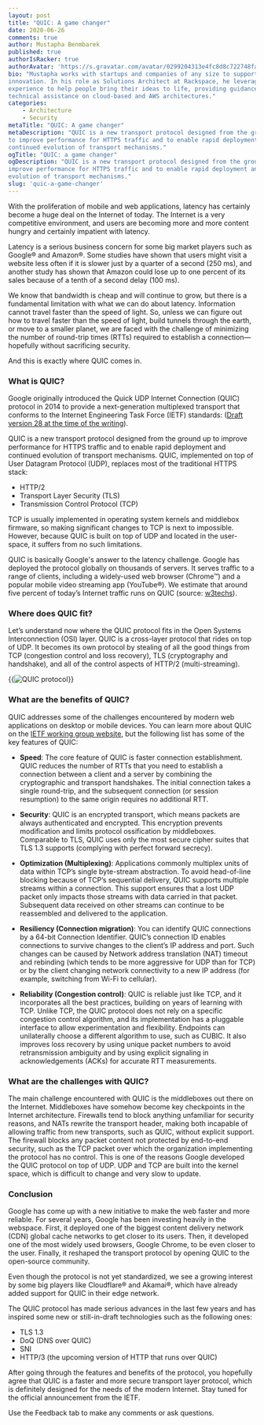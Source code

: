 ```yaml
---
layout: post
title: "QUIC: A game changer"
date: 2020-06-26
comments: true
author: Mustapha Benmbarek
published: true
authorIsRacker: true
authorAvatar: 'https://s.gravatar.com/avatar/0299204313e4fc8d8c722748fa21a6b2?s=80'
bio: "Mustapha works with startups and companies of any size to support their
innovation. In his role as Solutions Architect at Rackspace, he leverages his
experience to help people bring their ideas to life, providing guidance and
technical assistance on cloud-based and AWS architectures."
categories:
    - Architecture
    - Security
metaTitle: "QUIC: A game changer"
metaDescription: "QUIC is a new transport protocol designed from the ground up
to improve performance for HTTPS traffic and to enable rapid deployment and
continued evolution of transport mechanisms."
ogTitle: "QUIC: a game changer"
ogDescription: "QUIC is a new transport protocol designed from the ground up to
improve performance for HTTPS traffic and to enable rapid deployment and continued
evolution of transport mechanisms."
slug: 'quic-a-game-changer'
---
```


With the proliferation of mobile and web applications, latency has certainly
become a huge deal on the Internet of today. The Internet is a very
competitive environment, and users are becoming more and more content hungry
and certainly impatient with latency.

<!--more-->

Latency is a serious business concern for some big market players such as
Google&reg; and Amazon&reg;. Some studies have shown that users might visit a
website less often if it is slower just by a quarter of a second (250 ms), and
another study has shown that Amazon could lose up to one percent of its sales
because of a tenth of a second delay (100 ms).

We know that bandwidth is cheap and will continue to grow, but there is a
fundamental limitation with what we can do about latency. Information cannot
travel faster than the speed of light. So, unless we can figure out how to
travel faster than the speed of light, build tunnels through the earth, or move
to a smaller planet, we are faced with the challenge of minimizing the number
of round-trip times (RTTs) required to establish a connection&mdash;hopefully
without sacrificing security.

And this is exactly where QUIC comes in.

### What is QUIC?

Google originally introduced the Quick UDP Internet Connection (QUIC) protocol
in 2014 to provide a next-generation multiplexed transport that conforms to the
Internet Engineering Task Force (IETF) standards:
([Draft version 28 at the time of the writing](https://tools.ietf.org/html/draft-ietf-quic-transport-28)).

QUIC is a new transport protocol designed from the ground up to improve
performance for HTTPS traffic and to enable rapid deployment and continued
evolution of transport mechanisms. QUIC, implemented on top of User Datagram Protocol (UDP),
replaces most of the traditional HTTPS stack:

- HTTP/2
- Transport Layer Security (TLS)
- Transmission Control Protocol (TCP)

TCP is usually implemented in operating system kernels and middlebox firmware, so making
significant changes to TCP is next to impossible. However, because QUIC is built
on top of UDP and located in the user-space, it suffers from no such
limitations.

QUIC is basically Google's answer to the latency challenge. Google has deployed the
protocol globally on thousands of servers. It serves
traffic to a range of clients, including a widely-used web browser (Chrome&trade;)
and a popular mobile video streaming app (YouTube&reg;). We estimate that around
five percent of today’s Internet traffic runs on QUIC
(source: [w3techs](https://w3techs.com/technologies/details/ce-quic)).

### Where does QUIC fit?

Let’s understand now where the QUIC protocol fits in the Open Systems Interconnection (OSI) layer.
QUIC is a cross-layer protocol that rides on top of UDP. It becomes its own protocol by stealing of
all the good things from TCP (congestion control and loss recovery), TLS (cryptography and handshake),
and all of the control aspects of HTTP/2 (multi-streaming).

{{<image src="quic-protocol.png" alt="QUIC protocol" title="QUIC protocol">}}

### What are the benefits of QUIC?

QUIC addresses some of the challenges encountered by modern web applications on
desktop or mobile devices. You can learn more about QUIC on the
[IETF working group website](https://tools.ietf.org/html/draft-ietf-quic-transport-28),
but the following list has some of the key features of QUIC:

- **Speed**: The core feature of QUIC is faster connection establishment. QUIC
reduces the number of RTTs that you need to establish a connection between
a client and a server by combining the cryptographic and transport
handshakes. The initial connection takes a single round-trip, and the
subsequent connection (or session resumption) to the same origin requires
no additional RTT.

- **Security**: QUIC is an encrypted transport, which means packets are always
authenticated and encrypted. This encryption prevents modification and limits
protocol ossification by middleboxes. Comparable to TLS, QUIC uses only
the most secure cipher suites that TLS 1.3 supports (complying with
perfect forward secrecy).

- **Optimization (Multiplexing)**: Applications commonly multiplex units of data
within TCP’s single byte-stream abstraction. To avoid head-of-line blocking
because of TCP’s sequential delivery, QUIC supports multiple streams within a
connection. This support ensures that a lost UDP packet only impacts those streams with
data carried in that packet. Subsequent data received on other streams
can continue to be reassembled and delivered to the application.

- **Resiliency (Connection migration)**: You can identify QUIC connections by a 64-bit
Connection Identifier. QUIC’s connection ID enables connections to survive
changes to the client’s IP address and port. Such changes can be caused by Network address
translation (NAT) timeout and rebinding (which tends to be more aggressive for UDP than for TCP)
or by the client changing network connectivity to a new IP address
(for example, switching from Wi-Fi to cellular).

- **Reliability (Congestion control)**: QUIC is reliable just like TCP, and it
incorporates all the best practices, building on years of learning with
TCP. Unlike TCP, the QUIC protocol does not rely on a specific congestion
control algorithm, and its implementation has a pluggable interface to allow
experimentation and flexibility. Endpoints can unilaterally choose a different
algorithm to use, such as CUBIC. It also improves loss recovery by using
unique packet numbers to avoid retransmission ambiguity and by using explicit
signaling in acknowledgements (ACKs) for accurate RTT measurements.

### What are the challenges with QUIC?

The main challenge encountered with QUIC is the middleboxes out there on the
Internet. Middleboxes have somehow become key checkpoints in the
Internet architecture. Firewalls tend to block anything unfamiliar for
security reasons, and NATs rewrite the transport header, making both incapable of
allowing traffic from new transports, such as QUIC, without explicit support. The
firewall blocks any packet content not protected by end-to-end security, such as
the TCP packet over which the organization implementing the protocol has no control.
This is one of the reasons Google developed the QUIC protocol on top of UDP. UDP and
TCP are built into the kernel space, which is difficult to change and very slow to update.

### Conclusion

Google has come up with a new initiative to make the web faster and more reliable. For
several years, Google has been investing heavily in the webspace. First, it deployed one
of the biggest content delivery network (CDN) global cache networks to get
closer to its users. Then, it developed one of the most widely
used browsers, Google Chrome, to be even closer to the user. Finally, it
reshaped the transport protocol by opening QUIC to the open-source community.

Even though the protocol is not yet standardized, we see a growing interest
by some big players like Cloudflare&reg; and Akamai&reg;, which have already added
support for QUIC in their edge network.

The QUIC protocol has made serious advances in the last few years and has
inspired some new or still-in-draft technologies such as the following ones:

- TLS 1.3
- DoQ (DNS over QUIC)
- SNI
- HTTP/3 (the upcoming version of HTTP that runs over QUIC)

After going through the features and benefits of the protocol, you hopefully agree
that QUIC is a faster and more secure transport layer protocol, which
is definitely designed for the needs of the modern Internet. Stay tuned for
the official announcement from the IETF.

Use the Feedback tab to make any comments or ask questions.
